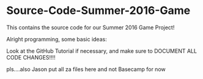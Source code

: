 # Source-Code-Summer-2016-Game
This contains the source code for our Summer 2016 Game Project!

Alright programming, some basic ideas:

Look at the GitHub Tutorial if necessary, and make sure to DOCUMENT ALL CODE CHANGES!!!!

pls....also Jason put all za files here and not Basecamp for now


